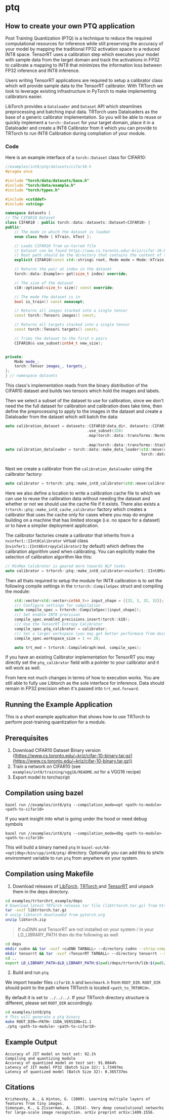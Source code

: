 # ptq

## How to create your own PTQ application

Post Training Quantization (PTQ) is a technique to reduce the required computational resources for inference while still preserving the accuracy of your model by mapping the traditional FP32 activation space to a reduced INT8 space. TensorRT uses a calibration step which executes your model with sample data from the target domain and track the activations in FP32 to calibrate a mapping to INT8 that minimizes the information loss between FP32 inference and INT8 inference.

Users writing TensorRT applications are required to setup a calibrator class which will provide sample data to the TensorRT calibrator. With TRTorch we look to leverage existing infrastructure in PyTorch to make implementing calibrators easier.

LibTorch provides a `Dataloader` and `Dataset` API which steamlines preprocessing and batching input data. TRTorch uses Dataloaders as the base of a generic calibrator implementation. So you will be able to reuse or quickly implement a `torch::Dataset` for your target domain, place it in a Dataloader and create a INT8 Calibrator from it which you can provide to TRTorch to run INT8 Calibration during compliation of your module.

### Code

Here is an example interface of a `torch::Dataset` class for CIFAR10:

```C++
//examples/int8/ptq/datasets/cifar10.h
#pragma once

#include "torch/data/datasets/base.h"
#include "torch/data/example.h"
#include "torch/types.h"

#include <cstddef>
#include <string>

namespace datasets {
// The CIFAR10 Dataset
class CIFAR10 : public torch::data::datasets::Dataset<CIFAR10> {
public:
    // The mode in which the dataset is loaded
    enum class Mode { kTrain, kTest };

    // Loads CIFAR10 from un-tarred file
    // Dataset can be found https://www.cs.toronto.edu/~kriz/cifar-10-binary.tar.gz
    // Root path should be the directory that contains the content of tarball
    explicit CIFAR10(const std::string& root, Mode mode = Mode::kTrain);

    // Returns the pair at index in the dataset
    torch::data::Example<> get(size_t index) override;

    // The size of the dataset
    c10::optional<size_t> size() const override;

    // The mode the dataset is in
    bool is_train() const noexcept;

    // Returns all images stacked into a single tensor
    const torch::Tensor& images() const;

    // Returns all targets stacked into a single tensor
    const torch::Tensor& targets() const;

    // Trims the dataset to the first n pairs
    CIFAR10&& use_subset(int64_t new_size);


private:
    Mode mode_;
    torch::Tensor images_, targets_;
};
} // namespace datasets
```

This class's implementation reads from the binary distribution of the CIFAR10 dataset and builds two tensors which hold the images and labels.

Then we select a subset of the dataset to use for calibration, since we don't need the the full dataset for calibration and calibration does take time, then define the preprocessing to apply to the images in the dataset and  create a Dataloader from the dataset which will batch the data:

```C++
auto calibration_dataset = datasets::CIFAR10(data_dir, datasets::CIFAR10::Mode::kTest)
                                    .use_subset(320)
                                    .map(torch::data::transforms::Normalize<>({0.4914, 0.4822, 0.4465},
                                                                              {0.2023, 0.1994, 0.2010}))
                                    .map(torch::data::transforms::Stack<>());
auto calibration_dataloader = torch::data::make_data_loader(std::move(calibration_dataset),
                                                            torch::data::DataLoaderOptions().batch_size(32)
                                                                                            .workers(2));
```

Next we create a calibrator from the `calibration_dataloader` using the calibrator factory:

```C++
auto calibrator = trtorch::ptq::make_int8_calibrator(std::move(calibration_dataloader), calibration_cache_file, true);

```

Here we also define a location to write a calibration cache file to which we can use to reuse the calibration data without needing the dataset and whether or not we should use the cache file if it exists. There also exists a `trtorch::ptq::make_int8_cache_calibrator` factory which creates a calibrator that uses the cache only for cases where you may do engine building on a machine that has limited storage (i.e. no space for a dataset) or to have a simpiler deployment application.

The calibrator factories create a calibrator that inherits from a `nvinfer1::IInt8Calibrator` virtual class (`nvinfer1::IInt8EntropyCalibrator2` by default) which defines the calibration algorithm used when calibrating. You can explicitly make the selection of calibration algorithm like this:

```C++
// MinMax Calibrator is geared more towards NLP tasks
auto calibrator = trtorch::ptq::make_int8_calibrator<nvinfer1::IInt8MinMaxCalibrator>(std::move(calibration_dataloader), calibration_cache_file, true);
```

Then all thats required to setup the module for INT8 calibration is to set the following compile settings in the `trtorch::CompileSpec` struct and compiling the module:

```C++
    std::vector<std::vector<int64_t>> input_shape = {{32, 3, 32, 32}};
    /// Configure settings for compilation
    auto compile_spec = trtorch::CompileSpec({input_shape});
    /// Set enable INT8 precision
    compile_spec.enabled_precisions.insert(torch::kI8);
    /// Use the TensorRT Entropy Calibrator
    compile_spec.ptq_calibrator = calibrator;
    /// Set a larger workspace (you may get better performace from doing so)
    compile_spec.workspace_size = 1 << 28;

    auto trt_mod = trtorch::CompileGraph(mod, compile_spec);
```

If you have an existing Calibrator implementation for TensorRT you may directly set the `ptq_calibrator` field with a pointer to your calibrator and it will work as well.

From here not much changes in terms of how to execution works. You are still able to fully use Libtorch as the sole interface for inference. Data should remain in FP32 precision when it's passed into `trt_mod.forward`.


## Running the Example Application

This is a short example application that shows how to use TRTorch to perform post-training quantization for a module.

## Prerequisites

1. Download CIFAR10 Dataset Binary version ([https://www.cs.toronto.edu/~kriz/cifar-10-binary.tar.gz](https://www.cs.toronto.edu/~kriz/cifar-10-binary.tar.gz))
2. Train a network on CIFAR10 (see `examples/int8/training/vgg16/README.md` for a VGG16 recipe)
3. Export model to torchscript

## Compilation using bazel

``` shell
bazel run //examples/int8/ptq --compilation_mode=opt <path-to-module> <path-to-cifar10>
```

If you want insight into what is going under the hood or need debug symbols

``` shell
bazel run //examples/int8/ptq --compilation_mode=dbg <path-to-module> <path-to-cifar10>
```

This will build a binary named `ptq` in `bazel-out/k8-<opt|dbg>/bin/cpp/int8/ptq/` directory. Optionally you can add this to `$PATH` environment variable to run `ptq` from anywhere on your system.

## Compilation using Makefile

1) Download releases of <a href="https://pytorch.org">LibTorch</a>, <a href="https://github.com/NVIDIA/TRTorch/releases">TRTorch </a>and <a href="https://developer.nvidia.com/nvidia-tensorrt-download">TensorRT</a> and unpack them in the deps directory.

```sh
cd examples/trtorchrt_example/deps
# Download latest TRTorch release tar file (libtrtorch.tar.gz) from https://github.com/NVIDIA/TRTorch/releases
tar -xvzf libtrtorch.tar.gz
# unzip libtorch downloaded from pytorch.org
unzip libtorch.zip
```

> If cuDNN and TensorRT are not installed on your system / in your LD_LIBRARY_PATH then do the following as well

```sh
cd deps
mkdir cudnn && tar -xvzf <cuDNN TARBALL> --directory cudnn --strip-components=1
mkdir tensorrt && tar -xvzf <TensorRT TARBALL> --directory tensorrt --strip-components=1
cd ..
export LD_LIBRARY_PATH=$LD_LIBRARY_PATH:$(pwd)/deps/trtorch/lib:$(pwd)/deps/libtorch/lib:$(pwd)/deps/tensorrt/lib:$(pwd)/deps/cudnn/lib64:/usr/local/cuda/lib
```

2) Build and run `ptq`

We import header files `cifar10.h` and `benchmark.h` from `ROOT_DIR`. `ROOT_DIR` should point to the path where TRTorch is located `<path_to_TRTORCH>`.

By default it is set to `../../../`. If your TRTorch directory structure is different, please set `ROOT_DIR` accordingly.

```sh
cd examples/int8/ptq
# This will generate a ptq binary
make ROOT_DIR=<PATH> CUDA_VERSION=11.1
./ptq <path-to-module> <path-to-cifar10>
```

## Example Output

```
Accuracy of JIT model on test set: 92.1%
Compiling and quantizing module
Accuracy of quantized model on test set: 91.0044%
Latency of JIT model FP32 (Batch Size 32): 1.73497ms
Latency of quantized model (Batch Size 32): 0.365737ms
```

## Citations

```
Krizhevsky, A., & Hinton, G. (2009). Learning multiple layers of features from tiny images.
Simonyan, K., & Zisserman, A. (2014). Very deep convolutional networks for large-scale image recognition. arXiv preprint arXiv:1409.1556.
```
